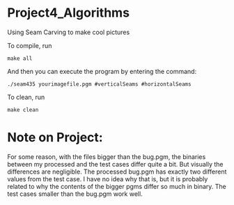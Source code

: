 # Project4_Algorithms
Using Seam Carving to make cool pictures

To compile, run 

	make all

And then you can execute the program by entering the command:

	./seam435 yourimagefile.pgm #verticalSeams #horizontalSeams

To clean, run

	make clean

Note on Project:
=
For some reason, with the files bigger than the bug.pgm, the binaries between my processed
and the test cases differ quite a bit. But visually the differences are negligible.
The processed bug.pgm has exactly two different values from the test case. I have no
idea why that is, but it is probably related to why the contents of the bigger pgms
differ so much in binary. The test cases smaller than the bug.pgm work well.